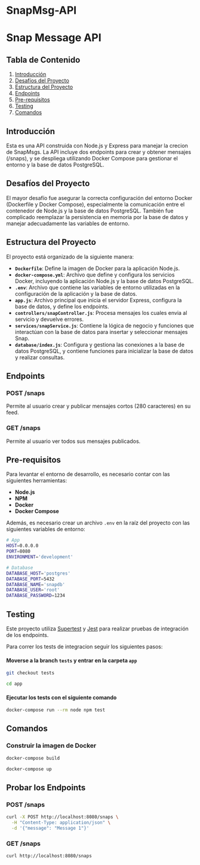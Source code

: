 # SnapMsg-API

# Snap Message API

## Tabla de Contenido

1. [Introducción](#introducción)
2. [Desafíos del Proyecto](#desafíos-del-proyecto)
3. [Estructura del Proyecto](#estructura-del-proyecto)
4. [Endpoints](#endpoints)
5. [Pre-requisitos](#pre-requisitos)
6. [Testing](#testing)
7. [Comandos](#comandos)

## Introducción

Esta es una API construida con Node.js y Express para manejar la crecion de SnapMsgs. La API incluye dos endpoints para crear y obtener mensajes (/snaps), y se despliega utilizando Docker Compose para gestionar el entorno y la base de datos PostgreSQL.

## Desafíos del Proyecto

El mayor desafío fue asegurar la correcta configuración del entorno Docker (Dockerfile y Docker Compose), especialmente la comunicación entre el contenedor de Node.js y la base de datos PostgreSQL. También fue complicado reemplazar la persistencia en memoria por la base de datos y manejar adecuadamente las variables de entorno.

## Estructura del Proyecto

El proyecto está organizado de la siguiente manera:

- **`Dockerfile`**: Define la imagen de Docker para la aplicación Node.js.
- **`docker-compose.yml`**: Archivo que define y configura los servicios Docker, incluyendo la aplicación Node.js y la base de datos PostgreSQL.
- **`.env`**: Archivo que contiene las variables de entorno utilizadas en la configuración de la aplicación y la base de datos.
- **`app.js`**: Archivo principal que inicia el servidor Express, configura la base de datos, y define los endpoints.
- **`controllers/snapController.js`**: Procesa mensajes los cuales envia al servicio y devuelve errores.
- **`services/snapService.js`**: Contiene la lógica de negocio y funciones que interactúan con la base de datos para insertar y seleccionar mensajes Snap.
- **`database/index.js`**: Configura y gestiona las conexiones a la base de datos PostgreSQL, y contiene funciones para inicializar la base de datos y realizar consultas.

## Endpoints

### POST /snaps

Permite al usuario crear y publicar mensajes cortos (280 caracteres) en su feed.

### GET /snaps

Permite al usuario ver todos sus mensajes publicados.

## Pre-requisitos

Para levantar el entorno de desarrollo, es necesario contar con las siguientes herramientas:

- **Node.js**
- **NPM**
- **Docker**
- **Docker Compose**

Además, es necesario crear un archivo `.env` en la raíz del proyecto con las siguientes variables de entorno:

```bash
# App
HOST=0.0.0.0
PORT=8080
ENVIRONMENT='development'

# Database
DATABASE_HOST='postgres'
DATABASE_PORT=5432
DATABASE_NAME='snapdb'
DATABASE_USER='root'
DATABASE_PASSWORD=1234
```

## Testing

Este proyecto utiliza [Supertest](https://github.com/visionmedia/supertest) y [Jest](https://jestjs.io/) para realizar pruebas de integración de los endpoints.

Para correr los tests de integracion seguir los siguientes pasos:

#### Moverse a la branch `tests` y entrar en la carpeta `app`

```bash
git checkout tests

cd app
```

#### Ejecutar los tests con el siguiente comando

```bash
docker-compose run --rm node npm test
```

## Comandos

### Construir la imagen de Docker

```bash
docker-compose build

docker-compose up
```

## Probar los Endpoints

### POST /snaps

```bash
curl -X POST http://localhost:8080/snaps \
  -H "Content-Type: application/json" \
  -d '{"message": "Message 1"}'
```

### GET /snaps

```bash
curl http://localhost:8080/snaps
```
